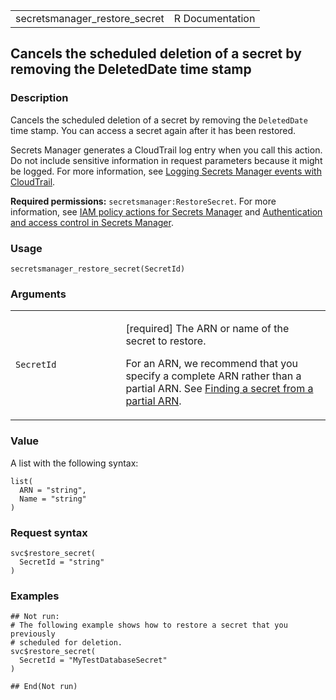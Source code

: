 <table style="width: 100%;">
<tbody>
<tr class="odd">
<td>secretsmanager_restore_secret</td>
<td style="text-align: right;">R Documentation</td>
</tr>
</tbody>
</table>

## Cancels the scheduled deletion of a secret by removing the DeletedDate time stamp

### Description

Cancels the scheduled deletion of a secret by removing the `DeletedDate`
time stamp. You can access a secret again after it has been restored.

Secrets Manager generates a CloudTrail log entry when you call this
action. Do not include sensitive information in request parameters
because it might be logged. For more information, see [Logging Secrets
Manager events with
CloudTrail](https://docs.aws.amazon.com/secretsmanager/latest/userguide/monitoring-cloudtrail.html).

**Required permissions:** `secretsmanager:RestoreSecret`. For more
information, see [IAM policy actions for Secrets
Manager](https://docs.aws.amazon.com/secretsmanager/latest/userguide/reference_iam-permissions.html#reference_iam-permissions_actions)
and [Authentication and access control in Secrets
Manager](https://docs.aws.amazon.com/secretsmanager/latest/userguide/auth-and-access.html).

### Usage

    secretsmanager_restore_secret(SecretId)

### Arguments

<table>
<colgroup>
<col style="width: 35%" />
<col style="width: 65%" />
</colgroup>
<tbody>
<tr class="odd">
<td><code
id="secretsmanager_restore_secret_:_SecretId">SecretId</code></td>
<td><p>[required] The ARN or name of the secret to restore.</p>
<p>For an ARN, we recommend that you specify a complete ARN rather than
a partial ARN. See <a
href="https://docs.aws.amazon.com/secretsmanager/latest/userguide/troubleshoot.html#ARN_secretnamehyphen">Finding
a secret from a partial ARN</a>.</p></td>
</tr>
</tbody>
</table>

### Value

A list with the following syntax:

    list(
      ARN = "string",
      Name = "string"
    )

### Request syntax

    svc$restore_secret(
      SecretId = "string"
    )

### Examples

    ## Not run: 
    # The following example shows how to restore a secret that you previously
    # scheduled for deletion.
    svc$restore_secret(
      SecretId = "MyTestDatabaseSecret"
    )

    ## End(Not run)
